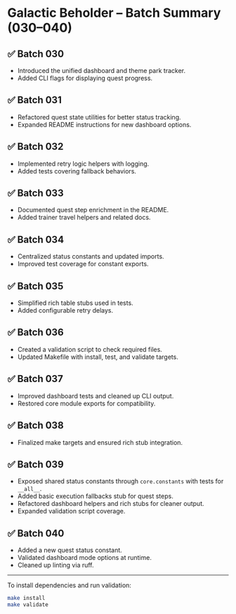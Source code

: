 # Galactic Beholder – Batch Summary (030–040)

## ✅ Batch 030
- Introduced the unified dashboard and theme park tracker.
- Added CLI flags for displaying quest progress.

## ✅ Batch 031
- Refactored quest state utilities for better status tracking.
- Expanded README instructions for new dashboard options.

## ✅ Batch 032
- Implemented retry logic helpers with logging.
- Added tests covering fallback behaviors.

## ✅ Batch 033
- Documented quest step enrichment in the README.
- Added trainer travel helpers and related docs.

## ✅ Batch 034
- Centralized status constants and updated imports.
- Improved test coverage for constant exports.

## ✅ Batch 035
- Simplified rich table stubs used in tests.
- Added configurable retry delays.

## ✅ Batch 036
- Created a validation script to check required files.
- Updated Makefile with install, test, and validate targets.

## ✅ Batch 037
- Improved dashboard tests and cleaned up CLI output.
- Restored core module exports for compatibility.

## ✅ Batch 038
- Finalized make targets and ensured rich stub integration.

## ✅ Batch 039
- Exposed shared status constants through ``core.constants`` with tests for ``__all__``.
- Added basic execution fallbacks stub for quest steps.
- Refactored dashboard helpers and rich stubs for cleaner output.
- Expanded validation script coverage.

## ✅ Batch 040
- Added a new quest status constant.
- Validated dashboard mode options at runtime.
- Cleaned up linting via ruff.

---

To install dependencies and run validation:

```bash
make install
make validate
```
